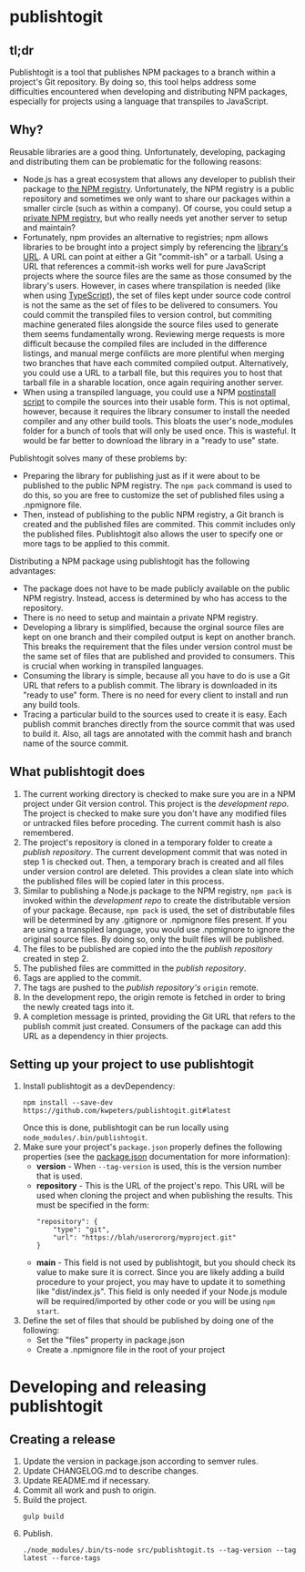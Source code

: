 # publishtogit

## tl;dr

Publishtogit is a tool that publishes NPM packages to a branch within a
project's Git repository.  By doing so, this tool helps address some
difficulties encountered when developing and distributing NPM packages,
especially for projects using a language that transpiles to JavaScript.

## Why?
Reusable libraries are a good thing.  Unfortunately, developing, packaging and
distributing them can be problematic for the following reasons:
- Node.js has a great ecosystem that allows any developer to publish their
  package to [the NPM registry](https://www.npmjs.com/).  Unfortunately, the NPM
  registry is a public repository and sometimes we only want to share our packages
  within a smaller circle (such as within a company).  Of course, you could
  setup a [private NPM registry](http://lmgtfy.com/?q=private+npm+registry),
  but who really needs yet another server to setup and maintain?
- Fortunately, npm provides an alternative to registries; npm allows libraries
  to be brought into a project simply by referencing the [library's
  URL](https://docs.npmjs.com/files/package.json#urls-as-dependencies).  A URL
  can point at either a Git "commit-ish" or a tarball.  Using a URL that
  references a commit-ish works well for pure JavaScript projects where the source
  files are the same as those consumed by the library's users.  However, in cases
  where transpilation is needed (like when using
  [TypeScript](https://www.typescriptlang.org/)), the set of files kept under
  source code control is not the same as the set of files to be delivered to
  consumers.  You could commit the transpiled files to version control, but
  commiting machine generated files alongside the source files used to generate
  them seems fundamentally wrong.  Reviewing merge requests is more difficult
  because the compiled files are included in the difference listings, and manual
  merge confilicts are more plentiful when merging two branches that have each
  commited compiled output.  Alternatively, you could use a URL to a tarball file,
  but this requires you to host that tarball file in a sharable location, once
  again requiring another server.
- When using a transpiled language, you could use a NPM [postinstall
  script](https://docs.npmjs.com/misc/scripts) to compile the sources into their
  usable form.  This is not optimal, however, because it requires the library
  consumer to install the needed compiler and any other build tools.  This
  bloats the user's node_modules folder for a bunch of tools that will only be
  used once.  This is wasteful.  It would be far better to download the library
  in a "ready to use" state.

Publishtogit solves many of these problems by:
- Preparing the library for publishing just as if it were about to be published
  to the public NPM registry.  The `npm pack` command is used to do this, so you
  are free to customize the set of published files using a .npmignore file.
- Then, instead of publishing to the public NPM registry, a Git branch is
  created and the published files are commited.  This commit includes only the
  published files.  Publishtogit also allows the user to specify one or more
  tags to be applied to this commit.

Distributing a NPM package using publishtogit has the following advantages:
- The package does not have to be made publicly available on the public NPM
  registry.  Instead, access is determined by who has access to the repository.
- There is no need to setup and maintain a private NPM registry.
- Developing a library is simplified, because the orginal source files
  are kept on one branch and their compiled output is kept on another branch. 
  This breaks the requirement that the files under version control must be the
  same set of files that are published and provided to consumers.  This is
  crucial when working in transpiled languages.
- Consuming the library is simple, because all you have to do is use a Git URL
  that refers to a publish commit.  The library is downloaded in its "ready to
  use" form.  There is no need for every client to install and run any build
  tools.
- Tracing a particular build to the sources used to create it is easy.  Each
  publish commit branches directly from the source commit that was used to build
  it.  Also, all tags are annotated with the commit hash and branch name of the
  source commit.

## What publishtogit does
1.  The current working directory is checked to make sure you are in a NPM
    project under Git version control.  This project is the _development repo_.  The
    project is checked to make sure you don't have any modified files or untracked
    files before proceding.  The current commit hash is also remembered.
2.  The project's repository is cloned in a temporary folder to create a _publish
    repository_.  The current development commit that was noted in step 1 is checked out.
    Then, a temporary brach is created and all files under version control are deleted.
    This provides a clean slate into which the published files will be copied
    later in this process.
3.  Similar to publishing a Node.js package to the NPM registry, `npm pack` is
    invoked within the _development repo_ to create the distributable version of
    your package.  Because, `npm pack` is used, the set of distributable files
    will be determined by any .gitignore or .npmignore files present.  If you are
    using a transpiled language, you would use .npmignore to ignore the original
    source files.  By doing so, only the built files will be published.
4.  The files to be published are copied into the the _publish repository_
    created in step 2.
5.  The published files are committed in the _publish repository_.
6.  Tags are applied to the commit.
7.  The tags are pushed to the _publish repository's_ `origin` remote.
8.  In the development repo, the origin remote is fetched in order to bring the
    newly created tags into it.
9.  A completion message is printed, providing the Git URL that refers to the
    publish commit just created.  Consumers of the package can add this URL as a
    dependency in thier projects.

## Setting up your project to use publishtogit
1.  Install publishtogit as a devDependency:
    ```
    npm install --save-dev https://github.com/kwpeters/publishtogit.git#latest
    ```
    Once this is done, publishtogit can be run locally using `node_modules/.bin/publishtogit`.
2.  Make sure your project's `package.json` properly defines the following
    properties (see the
    [package.json](https://docs.npmjs.com/files/package.json) documentation for
    more information):
    - **version** - When `--tag-version` is used, this is the version number that is used.
    - **repository** - This is the URL of the project's repo.  This URL will be
      used when cloning the project and when publishing the results.  This must
      be specified in the form:
      ```
      "repository": {
          "type": "git",
          "url": "https://blah/userororg/myproject.git"
      }
      ```
    - **main** - This field is not used by publishtogit, but you should check its
      value to make sure it is correct.  Since you are likely adding a build
      procedure to your project, you may have to update it to something like
      "dist/index.js".  This field is only needed if your Node.js module will
      be required/imported by other code or you will be using `npm start`.
3.  Define the set of files that should be published by doing one of the following:
    - Set the "files" property in package.json
    - Create a .npmignore file in the root of your project

# Developing and releasing publishtogit

## Creating a release

1.  Update the version in package.json according to semver rules.
2.  Update CHANGELOG.md to describe changes.
3.  Update README.md if necessary.
4.  Commit all work and push to origin.
5.  Build the project.
    ```
    gulp build
    ```
6.  Publish.
    ```
    ./node_modules/.bin/ts-node src/publishtogit.ts --tag-version --tag latest --force-tags
    ```
